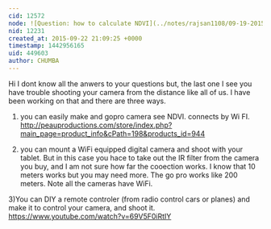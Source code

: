 ```yaml
---
cid: 12572
node: ![Question: how to calculate NDVI](../notes/rajsan1108/09-19-2015/question-how-to-calculate-ndvi)
nid: 12231
created_at: 2015-09-22 21:09:25 +0000
timestamp: 1442956165
uid: 449603
author: CHUMBA
---
```


Hi I dont know all the anwers to your questions but, the last one I see you have trouble shooting your camera from the distance like all of us. I have been working on that and there are three ways.
1) you can easily make and gopro camera see NDVI. connects by Wi FI.
http://peauproductions.com/store/index.php?main_page=product_info&cPath=198&products_id=944

2) you can mount a WiFi equipped digital camera and shoot with your tablet. But in this case you hace to take out the IR filter from the camera you buy, and I am not sure how far the cooection works. I know that 10 meters works but you may need more. The go pro works like 200 meters. Note all the cameras have WiFi.

3)You can DIY a remote controler (from radio control cars or planes) and make it to control your camera, and shoot it. 
https://www.youtube.com/watch?v=69V5F0iRtIY
